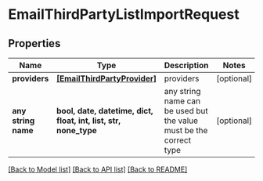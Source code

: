 # EmailThirdPartyListImportRequest


## Properties
Name | Type | Description | Notes
------------ | ------------- | ------------- | -------------
**providers** | [**[EmailThirdPartyProvider]**](EmailThirdPartyProvider.md) | providers | [optional] 
**any string name** | **bool, date, datetime, dict, float, int, list, str, none_type** | any string name can be used but the value must be the correct type | [optional]

[[Back to Model list]](../README.md#documentation-for-models) [[Back to API list]](../README.md#documentation-for-api-endpoints) [[Back to README]](../README.md)


